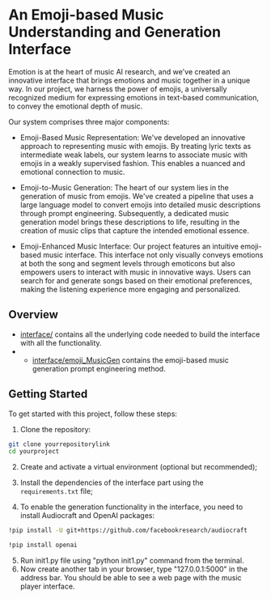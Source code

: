# An Emoji-based Music Understanding and Generation Interface
Emotion is at the heart of music AI research, and we've created an innovative interface that brings emotions and music together in a unique way.  In our project, we harness the power of emojis, a universally recognized medium for expressing emotions in text-based communication, to convey the emotional depth of music.

Our system comprises three major components:

* Emoji-Based Music Representation: We've developed an innovative approach to representing music with emojis.  By treating lyric texts as intermediate weak labels, our system learns to associate music with emojis in a weakly supervised fashion.  This enables a nuanced and emotional connection to music.

* Emoji-to-Music Generation: The heart of our system lies in the generation of music from emojis.  We've created a pipeline that uses a large language model to convert emojis into detailed music descriptions through prompt engineering.  Subsequently, a dedicated music generation model brings these descriptions to life, resulting in the creation of music clips that capture the intended emotional essence.

* Emoji-Enhanced Music Interface: Our project features an intuitive emoji-based music interface.  This interface not only visually conveys emotions at both the song and segment levels through emoticons but also empowers users to interact with music in innovative ways.  Users can search for and generate songs based on their emotional preferences, making the listening experience more engaging and personalized.

## Overview
* [interface/](interface) contains all the underlying code needed to build the interface with all the functionality.
* * [interface/emoji_MusicGen](interface) contains the emoji-based music generation prompt engineering method.

## Getting Started
To get started with this project, follow these steps:
1. Clone the repository:
```bash
git clone yourrepositorylink
cd yourproject
```
2. Create and activate a virtual environment (optional but recommended);

3. Install the dependencies of the interface part using the `requirements.txt` file;

4. To enable the generation functionality in the interface, you need to install Audiocraft and OpenAI packages:
```bash
!pip install -U git+https://github.com/facebookresearch/audiocraft
```
```bash
!pip install openai
```
5. Run init1.py file using "python init1.py" command from the terminal.
6. Now create another tab in your browser, type "127.0.0.1:5000" in the address bar.
You should be able to see a web page with the music player interface.
